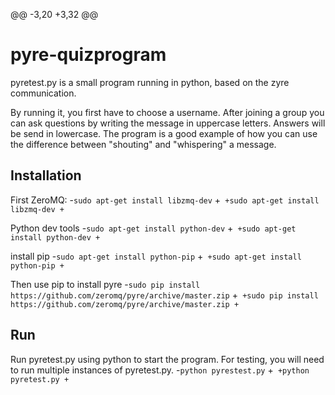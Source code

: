 @@ -3,20 +3,32 @@
# pyre-quizprogram

 pyretest.py is a small program running  in python, based on the zyre communication.

 By running it, you first have to choose a username. After joining a group you can ask questions by writing the message in uppercase letters. Answers will be send in lowercase.
 The program is a good example of how you can use the difference between "shouting" and "whispering" a message.

## Installation
First ZeroMQ:
 -```sudo apt-get install libzmq-dev```
 +```
 +sudo apt-get install libzmq-dev
 +```
  
  Python dev tools
 -```sudo apt-get install python-dev```
 +```
 +sudo apt-get install python-dev
 +```
  
  install pip 
 -```sudo apt-get install python-pip```
 +```
 +sudo apt-get install python-pip
 +```
  
  Then use pip to install pyre 
  -```sudo pip install https://github.com/zeromq/pyre/archive/master.zip```
 +```
 +sudo pip install https://github.com/zeromq/pyre/archive/master.zip
 +```
  
  ## Run
  Run pyretest.py using python to start the program. For testing, you will need to run multiple instances of pyretest.py.
 -```python pyrestest.py```
 +```
 +python pyretest.py
 +```
